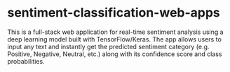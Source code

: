 # sentiment-classification-web-apps
This is a full-stack web application for real-time sentiment analysis using a deep learning model built with TensorFlow/Keras.  The app allows users to input any text and instantly get the predicted sentiment category (e.g. Positive, Negative, Neutral, etc.) along with its confidence score and class probabilities.
